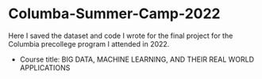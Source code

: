# Columba-Summer-Camp-2022
Here I saved the dataset and code I wrote for the final project for the Columbia precollege program I attended in 2022.

- Course title: BIG DATA, MACHINE LEARNING, AND THEIR REAL WORLD APPLICATIONS
